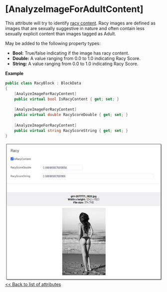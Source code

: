 # [AnalyzeImageForAdultContent]
This attribute will try to identify [racy content](https://docs.microsoft.com/en-us/azure/cognitive-services/computer-vision/concept-detecting-adult-content). Racy images are defined as images that are sexually suggestive in nature and often contain less sexually explicit content than images tagged as Adult.

May be added to the following property types:

- **Bool:** True/false indicating if the image has racy content.
- **Double:** A value ranging from 0.0 to 1.0 indicating Racy Score.
- **String:** A value ranging from 0.0 to 1.0 indicating Racy Score.

**Example**
``` C#
public class RacyBlock : BlockData
{
    [AnalyzeImageForRacyContent]
    public virtual bool IsRacyContent { get; set; }

    [AnalyzeImageForRacyContent]
    public virtual double RacyScoreDouble { get; set; }

    [AnalyzeImageForRacyContent]
    public virtual string RacyScoreString { get; set; }
}
```
![Racy](./img/Racy.jpg)
[<< Back to list of attributes](../Attributes.md)